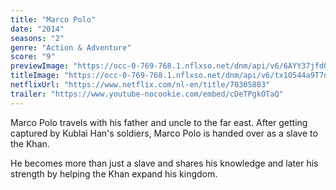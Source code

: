 ```yaml
---
title: "Marco Polo"
date: "2014"
seasons: "2"
genre: "Action & Adventure"
score: "9"
previewImage: "https://occ-0-769-768.1.nflxso.net/dnm/api/v6/6AYY37jfdO6hpXcMjf9Yu5cnmO0/AAAABYkEhT4rK4ZTAZTL8sAk4E1bVCG1uKqC3EdLl2D7x74tEvFpPzSrK_oIdV78rKs_2fS290Ra-1cHzy3r-MnG_OKE0ATX.jpg"
titleImage: "https://occ-0-769-768.1.nflxso.net/dnm/api/v6/tx1O544a9T7n8Z_G12qaboulQQE/AAAABZnFSudNFniL2QhPYjoCXhj58tnWBNVeueC4iFqce4bi8of7j9mLUCKYPU4CBGM1tqroH4RG5ipDw9pmkdhRoIun9rncfezAKP1kG8gLJj5_jFJkgsgrRrg7AZWFd3E6raFCrVSTDQ_jmY-gMYJye4RUdyhAm1-qW9i9O0knIZoL1Q.png"
netflixUrl: "https://www.netflix.com/nl-en/title/70305883"
trailer: "https://www.youtube-nocookie.com/embed/cDeTPgkOTaQ"
---
```


Marco Polo travels with his father and uncle to the far east. After getting captured by Kublai Han's soldiers, Marco Polo is handed over as a slave to the Khan.

He becomes more than just a slave and shares his knowledge and later his strength by helping the Khan expand his kingdom.
